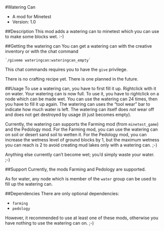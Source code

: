 #Watering Can
* A mod for Minetest
* Version: 1.0

##Description
This mod adds a watering can to minetest which you can use to make some blocks wet. :-)

##Getting the watering can
You can get a watering can with the creative inventory or with the chat command

    `/giveme wateringcan:wateringcan_empty`

This chat commands requires you to have the `give` privilege.

There is no crafting recipe yet. There is one planned in the future.

##Usage
To use a watering can, you have to first fill it up. Rightclick with it on water.
Your watering can is now full. To use it, you have to rightclick on a node which can be made wet.
You can use the watering can 24 times, then you have to fill it up again.
The watering can uses the “tool wear” bar to indicate how much water is left. 
The watering can itself does *not* wear off and does not get destroyed by usage (it just becomes empty).

Currently, the watering can supports the Farming mod (from `minetest_game`) and the Pedology mod.
For the Farming mod, you can use the watering can on soil or desert sand soil to wetten it.
For the Pedology mod, you can increase the wetness level of ground blocks by 1, but the maximum wetness you can reach is 2 to avoid creating mud lakes only with a watering can. ;-)

Anything else currently can’t become wet; you’d simply waste your water. ;-)

##Support
Currently, the mods Farming and Pedology are supported.

As for water, any node which is member of the `water` group can be used to fill up the watering can.

##Dependencies
There are only optional dependencies:

* `farming`
* `pedology`

However, it recommended to use at least one of these mods, otherwise you have nothing to use the watering can on. ;-)


